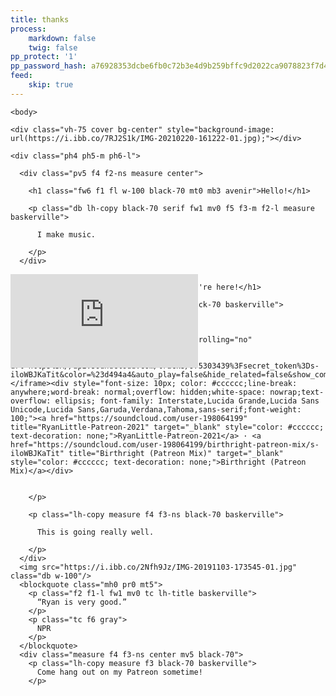 ```yaml
---
title: thanks
process:
    markdown: false
    twig: false
pp_protect: '1'
pp_password_hash: a76928353dcbe6fb0c72b3e4d9b259bffc9d2022ca9078823f7d4c31f478ef31b1394a56026e80cf0b8856ce8f47391bf0419f32e78c8b944e4f5f4c5f5dd98a
feed:
    skip: true
---
```


<!DOCTYPE html>
<html lang="en">
  <head> 
    <meta charset="utf-8">
    <meta http-equiv="X-UA-Compatible" content="IE=Edge">
    <title> </title>
    <meta name="Ryan Little" content="">
    <meta name="Thank You!" content="">
    <meta name="viewport" content="width=device-width, initial-scale=1">
    <title>Thank You!</title>
    <link rel="stylesheet" href="https://unpkg.com/tachyons@4/css/tachyons.min.css">
  </head>
  <style>
  .aspect-ratio {
    height: 0;
    position: relative;
}

.aspect-ratio--4x3 {
    padding-bottom: 75%;
}

.aspect-ratio--object {
    position: absolute;
    top: 0;
    right: 0;
    bottom: 0;
    left: 0;
    width: 100%;
    height: 100%;
    z-index: 100;
}

.cover {
    background-size: cover !important;
}

.mw5 {
    max-width: 16rem;
}

.pt4 {
    padding-top: 2rem;
}

.mb4 {
    margin-bottom: 2rem;
}

.center {
    margin-right: auto;
    margin-left: auto;
}

@media screen and (min-width: 30em) {
    .mw6-ns {
        max-width: 32rem;
    }
}
  .border-box {
    box-sizing: border-box;
}

.aspect-ratio {
    height: 0;
    position: relative;
}

.aspect-ratio--16x9 {
    padding-bottom: 56.25%;
}

.aspect-ratio--object {
    position: absolute;
    top: 0;
    right: 0;
    bottom: 0;
    left: 0;
    width: 100%;
    height: 100%;
    z-index: 100;
}

.cover {
    background-size: cover !important;
}

.bg-center {
    background-repeat: no-repeat;
    background-position: center center;
}

.bg-top {
    background-repeat: no-repeat;
    background-position: top center;
}

.ba {
    border-style: solid;
    border-width: 1px;
}

.bt {
    border-top-style: solid;
    border-top-width: 1px;
}

.b--black-05 {
    border-color: rgba(0, 0, 0, .05);
}

.bw2 {
    border-width: .25rem;
}

.cf:before, .cf:after {
    content: " ";
    display: table;
}

.cf:after {
    clear: both;
}

.cf {
    *zoom: 1;
}

.db {
    display: block;
}

.fl {
    float: left;
    _display: inline;
}

.serif {
    font-family: georgia, times, serif;
}

.avenir {
    font-family: 'avenir next', avenir, sans-serif;
}

.baskerville {
    font-family: baskerville, serif;
}

.fw1 {
    font-weight: 100;
}

.fw6 {
    font-weight: 600;
}

.vh-75 {
    height: 75vh;
}

.tracked {
    letter-spacing: .1em;
}

.lh-title {
    line-height: 1.25;
}

.lh-copy {
    line-height: 1.5;
}

.mw8 {
    max-width: 64rem;
}

.w-33 {
    width: 33%;
}

.w-50 {
    width: 50%;
}

.w-100 {
    width: 100%;
}

.w-third {
    width: calc(100% / 3);
}

.overflow-hidden {
    overflow: hidden;
}

.black-70 {
    color: rgba(0, 0, 0, .7);
}

.gray {
    color: #777;
}

.white {
    color: #fff;
}

.bg-white {
    background-color: #fff;
}

.pl2 {
    padding-left: .5rem;
}

.pr0 {
    padding-right: 0;
}

.pr2 {
    padding-right: .5rem;
}

.pv5 {
    padding-top: 4rem;
    padding-bottom: 4rem;
}

.pv6 {
    padding-top: 8rem;
    padding-bottom: 8rem;
}

.ph3 {
    padding-left: 1rem;
    padding-right: 1rem;
}

.ph4 {
    padding-left: 2rem;
    padding-right: 2rem;
}

.mb3 {
    margin-bottom: 1rem;
}

.mb4 {
    margin-bottom: 2rem;
}

.mt0 {
    margin-top: 0;
}

.mt5 {
    margin-top: 4rem;
}

.mv0 {
    margin-top: 0;
    margin-bottom: 0;
}

.mv5 {
    margin-top: 4rem;
    margin-bottom: 4rem;
}

.mh0 {
    margin-left: 0;
    margin-right: 0;
}

.tc {
    text-align: center;
}

.ttu {
    text-transform: uppercase;
}

.f1 {
    font-size: 3rem;
}

.f2 {
    font-size: 2.25rem;
}

.f3 {
    font-size: 1.5rem;
}

.f4 {
    font-size: 1.25rem;
}

.f5 {
    font-size: 1rem;
}

.f6 {
    font-size: .875rem;
}

.measure {
    max-width: 30em;
}

.center {
    margin-right: auto;
    margin-left: auto;
}

.grow {
    -moz-osx-font-smoothing: grayscale;
    backface-visibility: hidden;
    transform: translateZ(0);
    transition: transform .25s ease-out;
}

.grow:hover, .grow:focus {
    transform: scale(1.05);
}

.grow:active {
    transform: scale(.9);
}

@media screen and (min-width: 30em) {
    .w-25-ns {
        width: 25%;
    }

    .f2-ns {
        font-size: 2.25rem;
    }

    .f3-ns {
        font-size: 1.5rem;
    }
}

@media screen and (min-width: 30em) and (max-width: 60em) {
    .w-50-m {
        width: 50%;
    }

    .w-100-m {
        width: 100%;
    }

    .pl0-m {
        padding-left: 0;
    }

    .pr0-m {
        padding-right: 0;
    }

    .ph5-m {
        padding-left: 4rem;
        padding-right: 4rem;
    }

    .mt4-m {
        margin-top: 2rem;
    }

    .f3-m {
        font-size: 1.5rem;
    }
}

@media screen and (min-width: 60em) {
    .w-33-l {
        width: 33%;
    }

    .pl2-l {
        padding-left: .5rem;
    }

    .pr2-l {
        padding-right: .5rem;
    }

    .pv6-l {
        padding-top: 8rem;
        padding-bottom: 8rem;
    }

    .pv7-l {
        padding-top: 16rem;
        padding-bottom: 16rem;
    }

    .ph3-l {
        padding-left: 1rem;
        padding-right: 1rem;
    }

    .ph6-l {
        padding-left: 8rem;
        padding-right: 8rem;
    }

    .f1-l {
        font-size: 3rem;
    }

    .f2-l {
        font-size: 2.25rem;
    }
}
  </style>
  
    <body>

<main>

  <article class="bg-white">

    <div class="vh-75 cover bg-center" style="background-image: url(https://i.ibb.co/7RJ2S1k/IMG-20210220-161222-01.jpg);"></div>

    <div class="ph4 ph5-m ph6-l">

      <div class="pv5 f4 f2-ns measure center">

        <h1 class="fw6 f1 fl w-100 black-70 mt0 mb3 avenir">Hello!</h1>

        <p class="db lh-copy black-70 serif fw1 mv0 f5 f3-m f2-l measure baskerville">
          
          I make music.
          
        </p>
      </div>

<div class="aspect-ratio aspect-ratio--16x9 mv5">
  
  <iframe src="https://www.youtube.com/embed/GikwKVMoOyk" class="aspect-ratio--object" frameborder="0" webkitallowfullscreen mozallowfullscreen allowfullscreen></iframe>


     
</div>
      <div class="measure f3 center mv5 black-70">

        <h1 class="fw6 f3 avenir">I'm glad you're here!</h1>

        <p class="lh-copy measure f4 f3-ns black-70 baskerville">

          Check out this song I wrote:
          
          <iframe width="100%" height="300" scrolling="no" frameborder="no" allow="autoplay" src="https://w.soundcloud.com/player/?url=https%3A//api.soundcloud.com/tracks/975303439%3Fsecret_token%3Ds-iloWBJKaTit&color=%23d494a4&auto_play=false&hide_related=false&show_comments=true&show_user=true&show_reposts=false&show_teaser=true&visual=true"></iframe><div style="font-size: 10px; color: #cccccc;line-break: anywhere;word-break: normal;overflow: hidden;white-space: nowrap;text-overflow: ellipsis; font-family: Interstate,Lucida Grande,Lucida Sans Unicode,Lucida Sans,Garuda,Verdana,Tahoma,sans-serif;font-weight: 100;"><a href="https://soundcloud.com/user-198064199" title="RyanLittle-Patreon-2021" target="_blank" style="color: #cccccc; text-decoration: none;">RyanLittle-Patreon-2021</a> · <a href="https://soundcloud.com/user-198064199/birthright-patreon-mix/s-iloWBJKaTit" title="Birthright (Patreon Mix)" target="_blank" style="color: #cccccc; text-decoration: none;">Birthright (Patreon Mix)</a></div>


        </p>

        <p class="lh-copy measure f4 f3-ns black-70 baskerville">

          This is going really well.

        </p>
      </div>
      <img src="https://i.ibb.co/2Nfh9Jz/IMG-20191103-173545-01.jpg" class="db w-100"/>
      <blockquote class="mh0 pr0 mt5">
        <p class="f2 f1-l fw1 mv0 tc lh-title baskerville">
          “Ryan is very good.”
        </p>
        <p class="tc f6 gray">
          NPR
        </p>
      </blockquote>
      <div class="measure f4 f3-ns center mv5 black-70">
        <p class="lh-copy measure f3 black-70 baskerville">
          Come hang out on my Patreon sometime!
        </p>
<article class="mw5 mw6-ns center pt4">
  <div class="aspect-ratio aspect-ratio--4x3 mb4">
    <div class="aspect-ratio--object cover" style="background:url(https://i.ibb.co/r4xx6Kc/IMG-20210208-162848-02.jpg) center;"></div>
  </div>
</article>
      </div>
    </div>
  </article>
</main>

  </body>
</html>
  
  
  
  
  